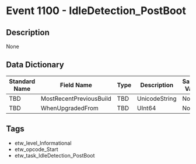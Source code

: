 # Event 1100 - IdleDetection_PostBoot

## Description
None

## Data Dictionary
|Standard Name|Field Name|Type|Description|Sample Value|
|---|---|---|---|---|
|TBD|MostRecentPreviousBuild|TBD|UnicodeString|None|None|
|TBD|WhenUpgradedFrom|TBD|UInt64|None|None|

## Tags
* etw_level_Informational
* etw_opcode_Start
* etw_task_IdleDetection_PostBoot